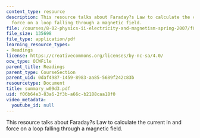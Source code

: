 ```yaml
---
content_type: resource
description: This resource talks about Faraday?s Law to calculate the current in and
  force on a loop falling through a magnetic field.
file: /courses/8-02-physics-ii-electricity-and-magnetism-spring-2007/f06b64e383a62f3ba66cb2188caa18f0_summary_w09d3.pdf
file_size: 135698
file_type: application/pdf
learning_resource_types:
- Readings
license: https://creativecommons.org/licenses/by-nc-sa/4.0/
ocw_type: OCWFile
parent_title: Readings
parent_type: CourseSection
parent_uid: 0daf4987-1459-8983-aa85-5689f242c83b
resourcetype: Document
title: summary_w09d3.pdf
uid: f06b64e3-83a6-2f3b-a66c-b2188caa18f0
video_metadata:
  youtube_id: null
---
```

This resource talks about Faraday?s Law to calculate the current in and force on a loop falling through a magnetic field.
